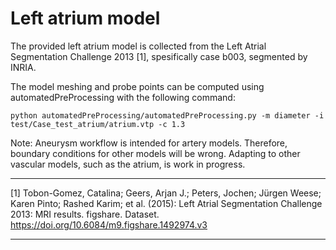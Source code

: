 # Left atrium model
The provided left atrium model is collected from the Left Atrial Segmentation Challenge 2013 [1], spesifically case b003, segmented by INRIA. 

The model meshing and probe points can be computed using automatedPreProcessing with the following command:

```
python automatedPreProcessing/automatedPreProcessing.py -m diameter -i test/Case_test_atrium/atrium.vtp -c 1.3
```

Note: Aneurysm workflow is intended for artery models. Therefore, boundary conditions for other models will be wrong. Adapting to other vascular models, such as the atrium, is work in progress.  

---

[1] Tobon-Gomez, Catalina; Geers, Arjan J.; Peters, Jochen; Jürgen Weese; Karen Pinto; Rashed Karim; et al. (2015): Left Atrial Segmentation Challenge 2013: MRI results. figshare. Dataset. https://doi.org/10.6084/m9.figshare.1492974.v3  

---
